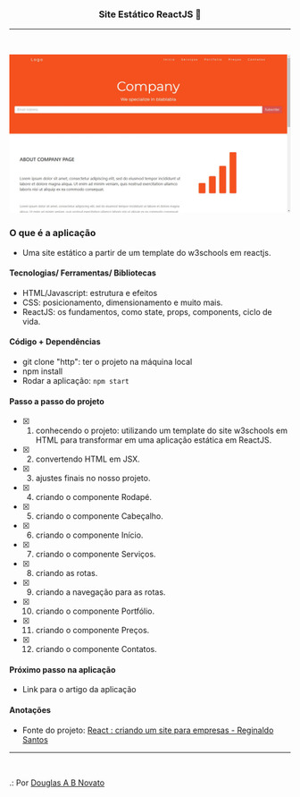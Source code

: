 <h3 align="center">
  Site Estático ReactJS 🚀
</h3>

---
<br>

![Resultado da Aplicação](/public/aplicacao-terminada.jpg)

### O que é a aplicação

- Uma site estático a partir de um template do w3schools em reactjs.

#### Tecnologias/ Ferramentas/ Bibliotecas

- HTML/Javascript: estrutura e efeitos
- CSS: posicionamento, dimensionamento e muito mais.
- ReactJS: os fundamentos, como state, props, components, ciclo de vida.

#### Código + Dependências

- git clone "http": ter o projeto na máquina local
- npm install 
- Rodar a aplicação: `npm start`

#### Passo a passo do projeto 

- [x] 1. conhecendo o projeto: utilizando um template do site w3schools em HTML para transformar em uma aplicação estática em ReactJS.
- [x] 2. convertendo HTML em JSX.
- [x] 3. ajustes finais no nosso projeto.
- [x] 4. criando o componente Rodapé.
- [x] 5. criando o componente Cabeçalho.
- [x] 6. criando o componente Início.
- [x] 7. criando o componente Serviços.
- [x] 8. criando as rotas.
- [x] 9. criando a navegação para as rotas.
- [x] 10. criando o componente Portfólio.
- [x] 11. criando o componente Preços.
- [x] 12. criando o componente Contatos.

#### Próximo passo na aplicação

- Link para o artigo da aplicação 

#### Anotações   

- Fonte do projeto: [React : criando um site para empresas - Reginaldo Santos](https://www.youtube.com/watch?v=3I9xv-t42Q4)

---
<br>

.: Por [Douglas A B Novato](https://linktr.ee/douglasabnovato)